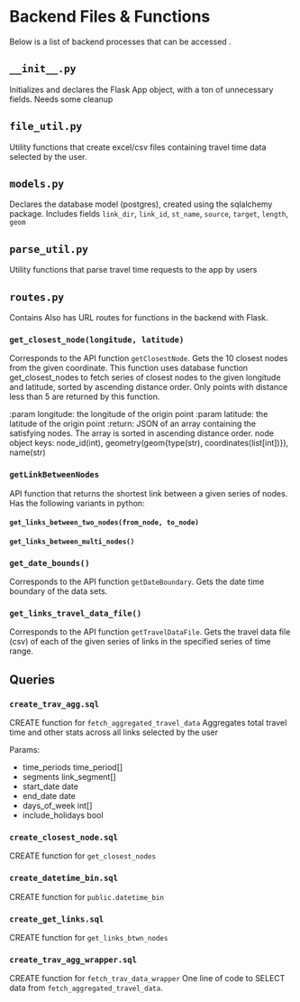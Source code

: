 # Backend Files & Functions
Below is a list of backend processes that can be accessed . 

## `__init__.py`
Initializes and declares the Flask App object, with a ton of unnecessary fields. Needs some cleanup

## `file_util.py`
Utility functions that create excel/csv files containing travel time data selected by the user.

## `models.py`
Declares the database model (postgres), created using the sqlalchemy package. Includes fields `link_dir`, `link_id`, `st_name`, `source`, `target`, `length`, `geom`

## `parse_util.py`
Utility functions that parse travel time requests to the app by users

## `routes.py`
Contains Also has URL routes for functions in the backend with Flask. 

### `get_closest_node(longitude, latitude)`
Corresponds to the API function `getClosestNode`. Gets the 10 closest nodes from the given coordinate. This function uses database function get_closest_nodes to fetch series of closest nodes to the given longitude and latitude, sorted by ascending distance order.
    Only points with distance less than 5 are returned by this function.

:param longitude: the longitude of the origin point
:param latitude: the latitude of the origin point
:return: JSON of an array containing the satisfying nodes.
        The array is sorted in ascending distance order. node object keys: node_id(int),
        geometry(geom{type(str), coordinates(list[int])}), name(str)


### `getLinkBetweenNodes`
API function that returns the shortest link between a given series of nodes. Has the following variants in python:
#### `get_links_between_two_nodes(from_node, to_node)`
#### `get_links_between_multi_nodes()`

### `get_date_bounds()`
Corresponds to the API function `getDateBoundary`. 
Gets the date time boundary of the data sets.


### `get_links_travel_data_file()`
Corresponds to the API function `getTravelDataFile`.
Gets the travel data file (csv) of each of the given series of links in the specified series of time range.



## Queries
### `create_trav_agg.sql`
CREATE function for `fetch_aggregated_travel_data`
Aggregates total travel time and other stats across all links selected by the user

Params:
- time_periods time_period[]
- segments link_segment[]
- start_date date
- end_date date
- days_of_week int[]
- include_holidays bool

### `create_closest_node.sql`
CREATE function for `get_closest_nodes`


### `create_datetime_bin.sql`
CREATE function for `public.datetime_bin`

### `create_get_links.sql`
CREATE function for `get_links_btwn_nodes`

### `create_trav_agg_wrapper.sql`
CREATE function for `fetch_trav_data_wrapper`
One line of code to SELECT data from `fetch_aggregated_travel_data`.
